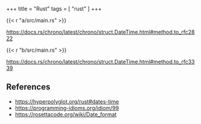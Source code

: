 +++
title = "Rust"
tags = [ "rust" ]
+++

{{< r "a/src/main.rs" >}}

<https://docs.rs/chrono/latest/chrono/struct.DateTime.html#method.to_rfc2822>

{{< r "b/src/main.rs" >}}

<https://docs.rs/chrono/latest/chrono/struct.DateTime.html#method.to_rfc3339>

## References

- <https://hyperpolyglot.org/rust#dates-time>
- <https://programming-idioms.org/idiom/99>
- <https://rosettacode.org/wiki/Date_format>
